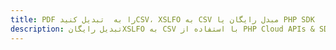 ---title: PDF را به  تبدیل کنیدCSV، XSLFO به CSV مبدل رایگان یا PHP SDKdescription: تبدیل رایگانXSLFO به CSV با استفاده از PHP Cloud APIs & SDK همچنین اسناد PDF را در Cloud ایجاد، ویرایش و رندر کنید.---